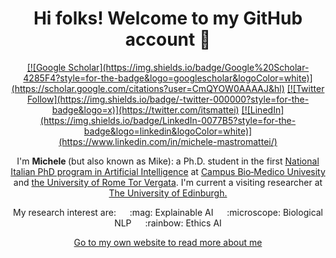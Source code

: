 <html>
  <h1 align="center"> 
    Hi folks! Welcome to my GitHub account 👋
  </h1>
  
  <div align="center">
  <a href="">[![Google Scholar](https://img.shields.io/badge/Google%20Scholar-4285F4?style=for-the-badge&logo=googlescholar&logoColor=white)](https://scholar.google.com/citations?user=CmQYOW0AAAAJ&hl)</a>
  <a href="">[![Twitter Follow](https://img.shields.io/badge/-twitter-000000?style=for-the-badge&logo=x)](https://twitter.com/itsmattei)</a>
  <a href="">[![LinedIn](https://img.shields.io/badge/LinkedIn-0077B5?style=for-the-badge&logo=linkedin&logoColor=white)](https://www.linkedin.com/in/michele-mastromattei/)</a>
</div>
  
  <div align="center">
    <p> I'm <b>Michele </b> (but also known as Mike): a Ph.D. student in the first <a href="https://www.phd-ai.it/en/359-2/">National Italian PhD program in Artificial Intelligence</a> at <a href="https://www.unicampus.it/en"> Campus Bio‑Medico Univesity</a> and <a href="https://web.uniroma2.it/en">the University of Rome Tor Vergata</a>. I'm current a visiting researcher at <a href="https://www.ed.ac.uk/informatics/">The University of Edinburgh.</a> </p>
    <p> My research interest are: &emsp; :mag: Explainable AI &emsp; :microscope: Biological NLP &emsp; :rainbow: Ethics AI </p>
    <p> <a href="https://itsmattei.github.io/">Go to my own website to read more about me </a></p>
  </div>
  
 </html>
